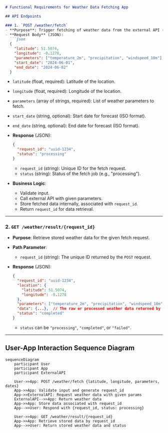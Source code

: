 ```markdown
# Functional Requirements for Weather Data Fetching App

## API Endpoints

### 1. `POST /weather/fetch`
- **Purpose**: Trigger fetching of weather data from the external API (https://api.open-meteo.com/v1/forecast) based on user input.
- **Request Body** (JSON):
  ```json
  {
    "latitude": 51.5074,
    "longitude": -0.1278,
    "parameters": ["temperature_2m", "precipitation", "windspeed_10m"],
    "start_date": "2024-06-01",
    "end_date": "2024-06-02"
  }
  ```
  - `latitude` (float, required): Latitude of the location.
  - `longitude` (float, required): Longitude of the location.
  - `parameters` (array of strings, required): List of weather parameters to fetch.
  - `start_date` (string, optional): Start date for forecast (ISO format).
  - `end_date` (string, optional): End date for forecast (ISO format).

- **Response** (JSON):
  ```json
  {
    "request_id": "uuid-1234",
    "status": "processing"
  }
  ```
  - `request_id` (string): Unique ID for the fetch request.
  - `status` (string): Status of the fetch job (e.g., "processing").

- **Business Logic**:
  - Validate input.
  - Call external API with given parameters.
  - Store fetched data internally, associated with `request_id`.
  - Return `request_id` for data retrieval.

---

### 2. `GET /weather/result/{request_id}`
- **Purpose**: Retrieve stored weather data for the given fetch request.
- **Path Parameter**:
  - `request_id` (string): The unique ID returned by the `POST` request.

- **Response** (JSON):
  ```json
  {
    "request_id": "uuid-1234",
    "location": {
      "latitude": 51.5074,
      "longitude": -0.1278
    },
    "parameters": ["temperature_2m", "precipitation", "windspeed_10m"],
    "data": {...},  // The raw or processed weather data returned by external API
    "status": "completed"
  }
  ```
  - `status` can be `"processing"`, `"completed"`, or `"failed"`.

---

## User-App Interaction Sequence Diagram

```mermaid
sequenceDiagram
    participant User
    participant App
    participant ExternalAPI

    User->>App: POST /weather/fetch {latitude, longitude, parameters, dates}
    App->>App: Validate input and generate request_id
    App->>ExternalAPI: Request weather data with given params
    ExternalAPI-->>App: Return weather data
    App->>App: Store data associated with request_id
    App-->>User: Respond with {request_id, status: processing}

    User->>App: GET /weather/result/{request_id}
    App->>App: Retrieve stored data by request_id
    App-->>User: Return stored weather data and status
```
```